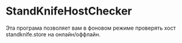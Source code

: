# StandKnifeHostChecker
Эта програма позволяет вам в фоновом режиме проверять хост standknife.store на онлайн/оффлайн.
